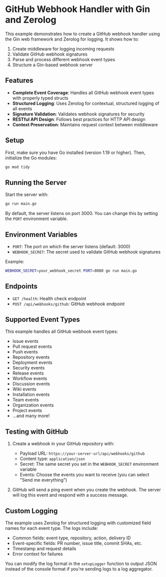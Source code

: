 # GitHub Webhook Handler with Gin and Zerolog

This example demonstrates how to create a GitHub webhook handler using the Gin web framework and Zerolog for logging. It shows how to:

1. Create middleware for logging incoming requests
2. Validate GitHub webhook signatures
3. Parse and process different webhook event types
4. Structure a Gin-based webhook server

## Features

- **Complete Event Coverage**: Handles all GitHub webhook event types with properly typed structs
- **Structured Logging**: Uses Zerolog for contextual, structured logging of all events
- **Signature Validation**: Validates webhook signatures for security
- **RESTful API Design**: Follows best practices for HTTP API design
- **Context Preservation**: Maintains request context between middleware

## Setup

First, make sure you have Go installed (version 1.19 or higher). Then, initialize the Go modules:

```bash
go mod tidy
```

## Running the Server

Start the server with:

```bash
go run main.go
```

By default, the server listens on port 3000. You can change this by setting the `PORT` environment variable.

## Environment Variables

- `PORT`: The port on which the server listens (default: 3000)
- `WEBHOOK_SECRET`: The secret used to validate GitHub webhook signatures

Example:

```bash
WEBHOOK_SECRET=your_webhook_secret PORT=8080 go run main.go
```

## Endpoints

- `GET /health`: Health check endpoint
- `POST /api/webhooks/github`: GitHub webhook endpoint

## Supported Event Types

This example handles all GitHub webhook event types:

- Issue events
- Pull request events
- Push events
- Repository events
- Deployment events
- Security events
- Release events
- Workflow events
- Discussion events
- Wiki events
- Installation events
- Team events
- Organization events
- Project events
- ...and many more!

## Testing with GitHub

1. Create a webhook in your GitHub repository with:
   - Payload URL: `https://your-server-url/api/webhooks/github`
   - Content type: `application/json`
   - Secret: The same secret you set in the `WEBHOOK_SECRET` environment variable
   - Events: Choose the events you want to receive (you can select "Send me everything")

2. GitHub will send a ping event when you create the webhook. The server will log this event and respond with a success message.

## Custom Logging

The example uses Zerolog for structured logging with customized field names for each event type. The logs include:

- Common fields: event type, repository, action, delivery ID
- Event-specific fields: PR number, issue title, commit SHAs, etc.
- Timestamp and request details
- Error context for failures

You can modify the log format in the `setupLogger` function to output JSON instead of the console format if you're sending logs to a log aggregator.
